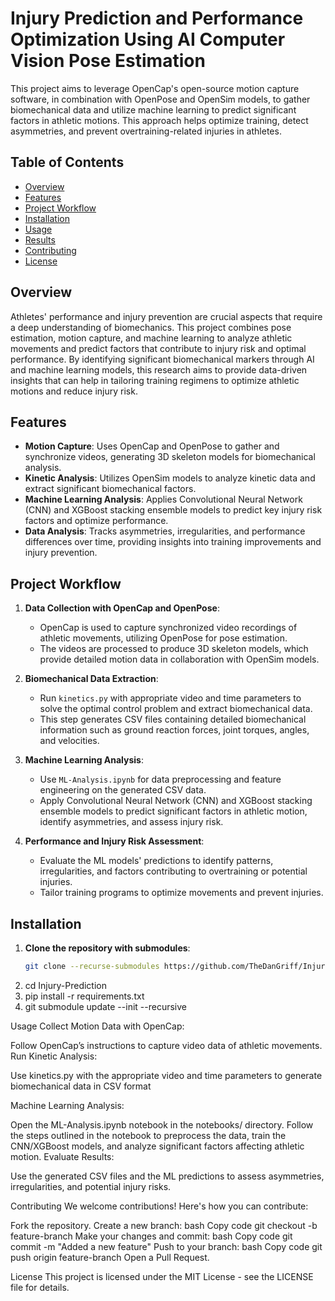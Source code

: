 # Injury Prediction and Performance Optimization Using AI Computer Vision Pose Estimation

This project aims to leverage OpenCap's open-source motion capture software, in combination with OpenPose and OpenSim models, to gather biomechanical data and utilize machine learning to predict significant factors in athletic motions. This approach helps optimize training, detect asymmetries, and prevent overtraining-related injuries in athletes.

## **Table of Contents**
- [Overview](#overview)
- [Features](#features)
- [Project Workflow](#project-workflow)
- [Installation](#installation)
- [Usage](#usage)
- [Results](#results)
- [Contributing](#contributing)
- [License](#license)

## **Overview**

Athletes' performance and injury prevention are crucial aspects that require a deep understanding of biomechanics. This project combines pose estimation, motion capture, and machine learning to analyze athletic movements and predict factors that contribute to injury risk and optimal performance. By identifying significant biomechanical markers through AI and machine learning models, this research aims to provide data-driven insights that can help in tailoring training regimens to optimize athletic motions and reduce injury risk.

## **Features**

- **Motion Capture**: Uses OpenCap and OpenPose to gather and synchronize videos, generating 3D skeleton models for biomechanical analysis.
- **Kinetic Analysis**: Utilizes OpenSim models to analyze kinetic data and extract significant biomechanical factors.
- **Machine Learning Analysis**: Applies Convolutional Neural Network (CNN) and XGBoost stacking ensemble models to predict key injury risk factors and optimize performance.
- **Data Analysis**: Tracks asymmetries, irregularities, and performance differences over time, providing insights into training improvements and injury prevention.

## **Project Workflow**

1. **Data Collection with OpenCap and OpenPose**:
   - OpenCap is used to capture synchronized video recordings of athletic movements, utilizing OpenPose for pose estimation.
   - The videos are processed to produce 3D skeleton models, which provide detailed motion data in collaboration with OpenSim models.

2. **Biomechanical Data Extraction**:
   - Run `kinetics.py` with appropriate video and time parameters to solve the optimal control problem and extract biomechanical data.
   - This step generates CSV files containing detailed biomechanical information such as ground reaction forces, joint torques, angles, and velocities.

3. **Machine Learning Analysis**:
   - Use `ML-Analysis.ipynb` for data preprocessing and feature engineering on the generated CSV data.
   - Apply Convolutional Neural Network (CNN) and XGBoost stacking ensemble models to predict significant factors in athletic motion, identify asymmetries, and assess injury risk.

4. **Performance and Injury Risk Assessment**:
   - Evaluate the ML models' predictions to identify patterns, irregularities, and factors contributing to overtraining or potential injuries.
   - Tailor training programs to optimize movements and prevent injuries.



## **Installation**

1. **Clone the repository with submodules**:
   ```bash
   git clone --recurse-submodules https://github.com/TheDanGriff/Injury-Prediction.git
2. cd Injury-Prediction
3. pip install -r requirements.txt
4. git submodule update --init --recursive

Usage
Collect Motion Data with OpenCap:

Follow OpenCap’s instructions to capture video data of athletic movements.
Run Kinetic Analysis:

Use kinetics.py with the appropriate video and time parameters to generate biomechanical data in CSV format

Machine Learning Analysis:

Open the ML-Analysis.ipynb notebook in the notebooks/ directory.
Follow the steps outlined in the notebook to preprocess the data, train the CNN/XGBoost models, and analyze significant factors affecting athletic motion.
Evaluate Results:

Use the generated CSV files and the ML predictions to assess asymmetries, irregularities, and potential injury risks.

Contributing
We welcome contributions! Here's how you can contribute:

Fork the repository.
Create a new branch:
bash
Copy code
git checkout -b feature-branch
Make your changes and commit:
bash
Copy code
git commit -m "Added a new feature"
Push to your branch:
bash
Copy code
git push origin feature-branch
Open a Pull Request.

License
This project is licensed under the MIT License - see the LICENSE file for details.
